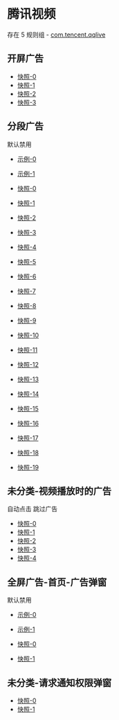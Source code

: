 # 腾讯视频

存在 5 规则组 - [com.tencent.qqlive](/src/apps/com.tencent.qqlive.ts)

## 开屏广告

- [快照-0](https://i.gkd.li/i/12700227)
- [快照-1](https://i.gkd.li/i/12700122)
- [快照-2](https://i.gkd.li/i/12700541)
- [快照-3](https://i.gkd.li/i/12910953)

## 分段广告

默认禁用

- [示例-0](https://m.gkd.li/57941037/42013a93-fb12-4747-92e0-95f5028eb8e5)
- [示例-1](https://m.gkd.li/57941037/8746fdc8-828e-42bb-9160-8e67b7af2dc7)

- [快照-0](https://i.gkd.li/i/12700299)
- [快照-1](https://i.gkd.li/i/12700302)
- [快照-2](https://i.gkd.li/i/13685929)
- [快照-3](https://i.gkd.li/i/12700518)
- [快照-4](https://i.gkd.li/i/12700175)
- [快照-5](https://i.gkd.li/i/13759380)
- [快照-6](https://i.gkd.li/i/12777344)
- [快照-7](https://i.gkd.li/i/12737313)
- [快照-8](https://i.gkd.li/i/13685842)
- [快照-9](https://i.gkd.li/i/13426421)
- [快照-10](https://i.gkd.li/i/14318802)
- [快照-11](https://i.gkd.li/i/14318811)
- [快照-12](https://i.gkd.li/i/13695084)
- [快照-13](https://i.gkd.li/i/12700303)
- [快照-14](https://i.gkd.li/i/12829866)
- [快照-15](https://i.gkd.li/i/13685871)
- [快照-16](https://i.gkd.li/i/13703219)
- [快照-17](https://i.gkd.li/i/12700210)
- [快照-18](https://i.gkd.li/i/13685877)
- [快照-19](https://i.gkd.li/i/13703298)

## 未分类-视频播放时的广告

自动点击 跳过广告

- [快照-0](https://i.gkd.li/i/12700407)
- [快照-1](https://i.gkd.li/i/12700433)
- [快照-2](https://i.gkd.li/i/13043079)
- [快照-3](https://i.gkd.li/i/13526547)
- [快照-4](https://i.gkd.li/i/13695067)

## 全屏广告-首页-广告弹窗

默认禁用

- [示例-0](https://m.gkd.li/57941037/05606ba5-1a89-470c-bcca-bd52561a634d)
- [示例-1](https://m.gkd.li/57941037/c8131a06-837a-4c42-9a70-9e8a7fe21334)

- [快照-0](https://i.gkd.li/i/13842643)
- [快照-1](https://i.gkd.li/i/14567294)

## 未分类-请求通知权限弹窗

- [快照-0](https://i.gkd.li/i/12700139)
- [快照-1](https://i.gkd.li/i/13670465)
